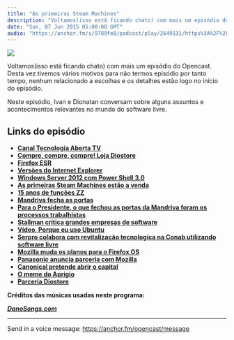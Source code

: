 ```yaml
---
title: "As primeiras Steam Machines"
description: "Voltamos(isso está ficando chato) com mais um episódio do Opencast. Desta vez tivemos vários motivos para não termos episódio por tanto tempo, nenhum ..."
date: "Sun, 07 Jun 2015 05:00:00 GMT"
audio: "https://anchor.fm/s/9789fe8/podcast/play/2649131/https%3A%2F%2Fd3ctxlq1ktw2nl.cloudfront.net%2Fproduction%2F2019-2-15%2F11362386-44100-2-decddeef35178.mp3"
---
```


![](https://d3sv2eduhewoas.cloudfront.net/episode/image/68f06d3e147047f481f2bd27f8caa2f9.jpg)


Voltamos(isso está ficando chato) com mais um episódio do Opencast. Desta vez tivemos vários motivos para não termos episódio por tanto tempo, nenhum relacionado a escolhas e os detalhes estão logo no início do episódio.


Neste episódio, Ivan e Dionatan conversam sobre alguns assuntos e acontecimentos relevantes no mundo do software livre.


**Links do episódio**
---------------------


* [**Canal Tecnologia Aberta TV**](https://www.youtube.com/user/tecnologiaaberta)
* [**Compre, compre, compre! Loja Diostore**](http://www.diostore.com.br/)
* [**Firefox ESR**](https://www.mozilla.org/en-US/firefox/organizations/)
* [**Versões do Internet Explorer**](https://support2.microsoft.com/select/default.aspx?c1=503&amp)
* [**Windows Server 2012 com Power Shell 3.0**](http://www.microsoftvirtualacademy.com/product-training/product-windows-server-pt)
* [**As primeiras Steam Machines estão a venda**](http://www.diolinux.com.br/2015/06/as-primeiras-steam-machines-estao-a-venda.html)
* [**15 anos de funções ZZ**](http://br-linux.org/2015/01/15-anos-de-funcoes-zz-versao-nova-155.html)
* [**Mandriva fecha as portas**](http://www.diolinux.com.br/2015/05/mandriva-fecha-as-portas.html)
* [**Para o Presidente, o que fechou as portas da Mandriva foram os processos trabalhistas**](http://br-linux.org/2015/01/para-o-presidente-o-que-quebrou-a-mandriva-foram-os-processos-trabalhistas-dos-demitidos-em-2013.html)
* [**Stallman critica grandes empresas de software**](http://www.diolinux.com.br/2015/05/stallman-faz-duras-criticas-apple.html)
* [**Vídeo, Porque eu uso Ubuntu**](https://www.youtube.com/watch?v=bPf-l6MeyKE)
* [**Serpro colabora com revitalização tecnologica na Conab utilizando software livre**](https://www.serpro.gov.br/tema/noticias-tema/serpro-colabora-com-revitalizacao-tecnologica-da-conab)
* [**Mozilla muda os planos para o Firefox OS**](http://br-linux.org/2015/01/meia-volta-mozilla-muda-seus-planos-do-smartphone-com-firefox-vai-focar-na-qualidade-e-nao-no-custo.html)
* [**Panasonic anuncia parceria com Mozilla**](http://www.diolinux.com.br/2015/05/panasonic-lanca-smart-tv-com-firefox-os.html)
* [**Canonical pretende abrir o capital**](http://www.diolinux.com.br/2015/06/canonical-pretende-abrir-o-capital-IPO.html)
* [**O meme do Aprígio**](https://www.facebook.com/photo.php?fbid=10204379220860431&set=a.1808598254545.2088711.1227600973&type=1&theater)
* [**Parceria Diostore**](http://tecnologiaaberta.com.br/2015/04/parceria-diostore/)


**Créditos das músicas usadas neste programa:**  

[***DanoSongs.com***](http://danosongs.com/)



--- 

Send in a voice message: https://anchor.fm/opencast/message